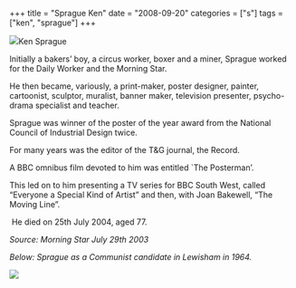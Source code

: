+++
title = "Sprague Ken"
date = "2008-09-20"
categories = ["s"]
tags = ["ken", "sprague"]
+++

![](http://79.170.40.183/grahamstevenson.me.uk/images/stories/sprague%20ken.JPG)Ken Sprague

Initially a bakers’ boy, a circus worker, boxer and a miner, Sprague worked for the Daily Worker and the Morning Star. 

He then became, variously, a print-maker, poster designer, painter, cartoonist, sculptor, muralist, banner maker, television presenter, psycho-drama specialist and teacher.

Sprague was winner of the poster of the year award from the National Council of Industrial Design twice.

For many years was the editor of the T&G journal, the Record.

A BBC omnibus film devoted to him was entitled \`The Posterman’.

This led on to him presenting a TV series for BBC South West, called “Everyone a Special Kind of Artist” and then, with Joan Bakewell, “The Moving Line”.

 He died on 25th July 2004, aged 77.

_Source: Morning Star_ _July 29th 2003_

_Below: Sprague as a Communist candidate in Lewisham in 1964._

![](http://79.170.40.183/grahamstevenson.me.uk/images/stories/Sprague%20Ken%20as%20cand%20Lewisham%201964%20.jpg)
